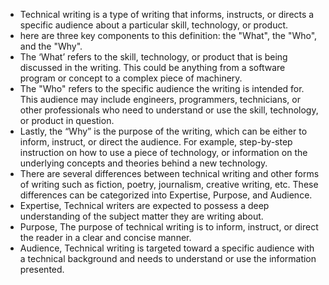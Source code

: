 - Technical writing is a type of writing that informs, instructs, or directs a specific audience about a particular skill, technology, or product.
- here are three key components to this definition: the "What", the "Who", and the "Why".
- The ‘What’ refers to the skill, technology, or product that is being discussed in the writing. This could be anything from a software program or concept to a complex piece of machinery.
- The "Who" refers to the specific audience the writing is intended for. This audience may include engineers, programmers, technicians, or other professionals who need to understand or use the skill, technology, or product in question.
- Lastly, the “Why” is the purpose of the writing, which can be either to inform, instruct, or direct the audience. For example, step-by-step instruction on how to use a piece of technology, or information on the underlying concepts and theories behind a new technology.
- There are several differences between technical writing and other forms of writing such as fiction, poetry, journalism, creative writing, etc. These differences can be categorized into Expertise, Purpose, and Audience.
- Expertise, Technical writers are expected to possess a deep understanding of the subject matter they are writing about.
- Purpose, The purpose of technical writing is to inform, instruct, or direct the reader in a clear and concise manner.
- Audience, Technical writing is targeted toward a specific audience with a technical background and needs to understand or use the information presented.